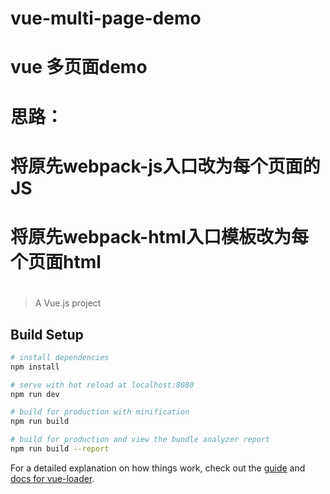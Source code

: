 # vue-multi-page-demo
# vue 多页面demo
# 思路：
#     将原先webpack-js入口改为每个页面的JS
#     将原先webpack-html入口模板改为每个页面html
#     

> A Vue.js project

## Build Setup

``` bash
# install dependencies
npm install

# serve with hot reload at localhost:8080
npm run dev

# build for production with minification
npm run build

# build for production and view the bundle analyzer report
npm run build --report
```

For a detailed explanation on how things work, check out the [guide](http://vuejs-templates.github.io/webpack/) and [docs for vue-loader](http://vuejs.github.io/vue-loader).
